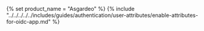 {% set product_name = "Asgardeo" %}
{% include "../../../../../includes/guides/authentication/user-attributes/enable-attributes-for-oidc-app.md" %}